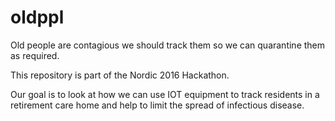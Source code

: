 # oldppl
Old people are contagious we should track them so we can quarantine them as required.

This repository is part of the Nordic 2016 Hackathon.

Our goal is to look at how we can use IOT equipment to track residents in a retirement care home and help to limit the spread of infectious disease.